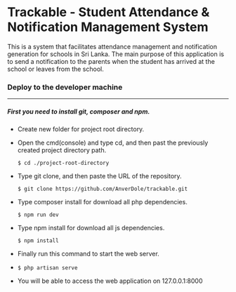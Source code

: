 # Trackable - Student Attendance & Notification Management System

This is a system that facilitates attendance management and notification generation for schools in Sri Lanka. The main purpose of this application is to send a notification to the parents when the student has arrived at the school or leaves from the school.

### Deploy to the developer machine

------------


##### First you need to install git, composer and npm.
- Create new folder for project root directory.
- Open the cmd(console) and type cd, and then past the previously created project directory path.

	`$ cd ./project-root-directory `

- Type git clone, and then paste the URL of the repository.

	`$ git clone https://github.com/AnverDole/trackable.git`

- Type composer install for download all php dependencies.

	 `$ npm run dev`

- Type npm install for download all js dependencies.

	 `$ npm install`
	 
- Finally run this command to start the web server.
- 
    `$ php artisan serve`

- You will be able to access the web application on 127.0.0.1:8000
